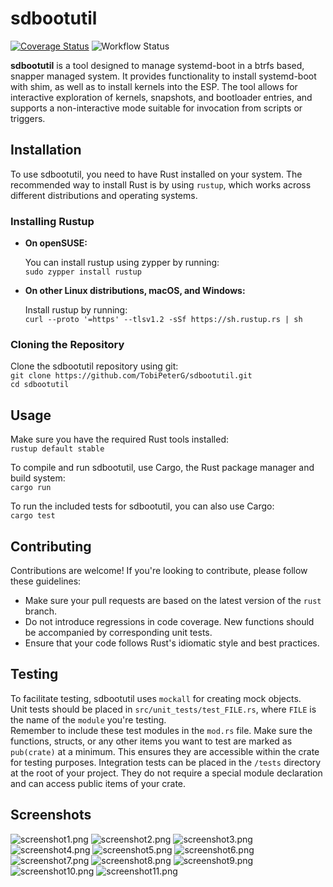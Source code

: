 # sdbootutil

[![Coverage Status](https://coveralls.io/repos/github/TobiPeterG/sdbootutil/badge.svg?branch=rust)](https://coveralls.io/github/TobiPeterG/sdbootutil?branch=rust)
![Workflow Status](https://github.com/TobiPeterG/sdbootutil/actions/workflows/rust.yml/badge.svg?branch=rust)

**sdbootutil** is a tool designed to manage systemd-boot
in a btrfs based, snapper managed system. It provides
functionality to install systemd-boot with shim, as well
as to install kernels into the ESP. The tool allows for
interactive exploration of kernels, snapshots, and bootloader
entries, and supports a non-interactive mode suitable for
invocation from scripts or triggers.

## Installation

To use sdbootutil, you need to have Rust installed on your system.
The recommended way to install Rust is by using `rustup`,
which works across different distributions and operating systems.

### Installing Rustup

- **On openSUSE:**

  You can install rustup using zypper by running:  
    `sudo zypper install rustup`
  
- **On other Linux distributions, macOS, and Windows:**

  Install rustup by running:  
  `curl --proto '=https' --tlsv1.2 -sSf https://sh.rustup.rs | sh`
  
### Cloning the Repository

Clone the sdbootutil repository using git:  
`git clone https://github.com/TobiPeterG/sdbootutil.git`  
`cd sdbootutil`

## Usage

Make sure you have the required Rust tools installed:  
`rustup default stable`

To compile and run sdbootutil, use Cargo,
the Rust package manager and build system:  
`cargo run`
  
To run the included tests for sdbootutil, you can also use Cargo:  
`cargo test`
  
## Contributing

Contributions are welcome! If you're looking to contribute, please follow these guidelines:

- Make sure your pull requests are based on the latest version of the `rust` branch.
- Do not introduce regressions in code coverage. New functions should be accompanied by corresponding unit tests.
- Ensure that your code follows Rust's idiomatic style and best practices.

## Testing
To facilitate testing, sdbootutil uses `mockall` for creating mock objects.  
Unit tests should be placed in `src/unit_tests/test_FILE.rs`, where `FILE` is the name of the `module` you're testing.  
Remember to include these test modules in the `mod.rs` file.
Make sure the functions, structs, or any other items you want to test are marked as `pub(crate)` at a minimum. This ensures they are accessible within the crate for testing purposes.
Integration tests can be placed in the `/tests` directory at the root of your project. They do not require a special module declaration and can access public items of your crate.

## Screenshots

![screenshot1.png](images/screenshot1.png)
![screenshot2.png](images/screenshot2.png)
![screenshot3.png](images/screenshot3.png)
![screenshot4.png](images/screenshot4.png)
![screenshot5.png](images/screenshot5.png)
![screenshot6.png](images/screenshot6.png)
![screenshot7.png](images/screenshot7.png)
![screenshot8.png](images/screenshot8.png)
![screenshot9.png](images/screenshot9.png)
![screenshot10.png](images/screenshot10.png)
![screenshot11.png](images/screenshot11.png)
